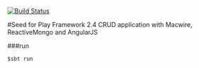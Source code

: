 [![Build Status](https://semaphoreci.com/api/v1/projects/48e312f7-fa60-40ce-8b91-cbfbab2345d1/458958/badge.svg)](https://semaphoreci.com/arturopala/play-2-4-crud-with-reactive-mongo)      

#Seed for Play Framework 2.4 CRUD application with Macwire, ReactiveMongo and AngularJS

###run

```
$sbt run
```  

